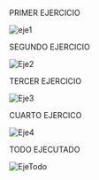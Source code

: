 PRIMER EJERCICIO

![eje1](https://github.com/user-attachments/assets/567fe2ff-8947-4cec-83e2-77ab0fb8f1f9)


SEGUNDO EJERCICIO

![Eje2](https://github.com/user-attachments/assets/49ad7d5d-75fa-4a8f-84f8-a22d960eda9c)


TERCER EJERCICIO

![Eje3](https://github.com/user-attachments/assets/e6cb12cd-f32a-4d50-8dac-8d994952786a)


CUARTO EJERCICO

![Eje4](https://github.com/user-attachments/assets/d44a1ad3-0132-4f65-9752-3598de253656)


TODO EJECUTADO

![EjeTodo](https://github.com/user-attachments/assets/4bcc83f1-e65b-46ec-aaa5-112f0bf04783)
